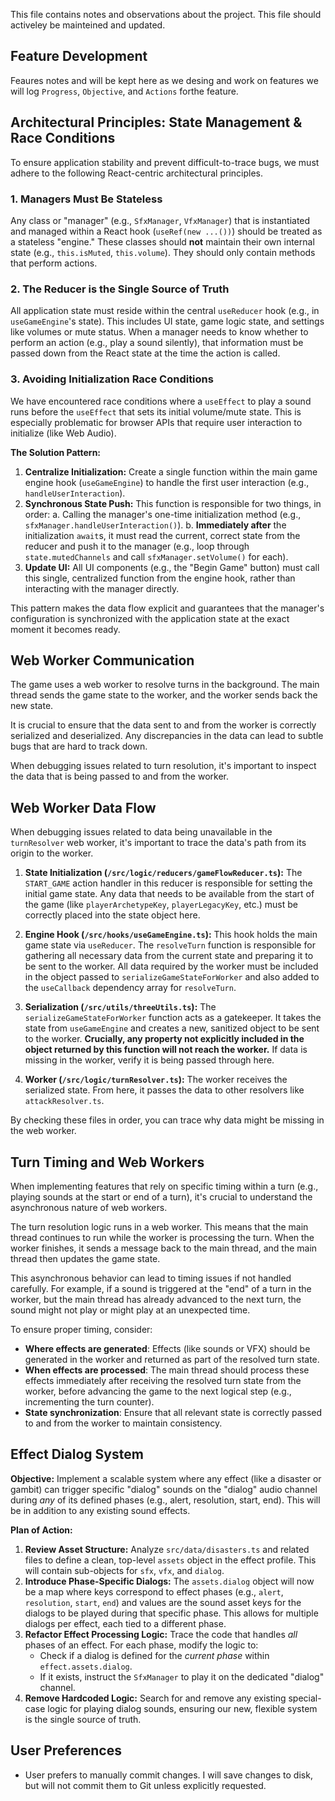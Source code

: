 This file contains notes and observations about the project.
This file should activeley be mainteined and updated.

## Feature Development

Feaures notes and will be kept here as we desing and work on features we will log `Progress`, `Objective`, and `Actions` forthe feature. 


## Architectural Principles: State Management & Race Conditions

To ensure application stability and prevent difficult-to-trace bugs, we must adhere to the following React-centric architectural principles.

### 1. Managers Must Be Stateless

Any class or "manager" (e.g., `SfxManager`, `VfxManager`) that is instantiated and managed within a React hook (`useRef(new ...())`) should be treated as a stateless "engine." These classes should **not** maintain their own internal state (e.g., `this.isMuted`, `this.volume`). They should only contain methods that perform actions.

### 2. The Reducer is the Single Source of Truth

All application state must reside within the central `useReducer` hook (e.g., in `useGameEngine`'s state). This includes UI state, game logic state, and settings like volumes or mute status. When a manager needs to know whether to perform an action (e.g., play a sound silently), that information must be passed down from the React state at the time the action is called.

### 3. Avoiding Initialization Race Conditions

We have encountered race conditions where a `useEffect` to play a sound runs before the `useEffect` that sets its initial volume/mute state. This is especially problematic for browser APIs that require user interaction to initialize (like Web Audio).

**The Solution Pattern:**

1.  **Centralize Initialization:** Create a single function within the main game engine hook (`useGameEngine`) to handle the first user interaction (e.g., `handleUserInteraction`).
2.  **Synchronous State Push:** This function is responsible for two things, in order:
    a. Calling the manager's one-time initialization method (e.g., `sfxManager.handleUserInteraction()`).
    b. **Immediately after** the initialization `await`s, it must read the current, correct state from the reducer and push it to the manager (e.g., loop through `state.mutedChannels` and call `sfxManager.setVolume()` for each).
3.  **Update UI:** All UI components (e.g., the "Begin Game" button) must call this single, centralized function from the engine hook, rather than interacting with the manager directly.

This pattern makes the data flow explicit and guarantees that the manager's configuration is synchronized with the application state at the exact moment it becomes ready.


## Web Worker Communication

The game uses a web worker to resolve turns in the background. The main thread sends the game state to the worker, and the worker sends back the new state.

It is crucial to ensure that the data sent to and from the worker is correctly serialized and deserialized. Any discrepancies in the data can lead to subtle bugs that are hard to track down.

When debugging issues related to turn resolution, it's important to inspect the data that is being passed to and from the worker.

## Web Worker Data Flow

When debugging issues related to data being unavailable in the `turnResolver` web worker, it's important to trace the data's path from its origin to the worker.

1.  **State Initialization (`/src/logic/reducers/gameFlowReducer.ts`):** The `START_GAME` action handler in this reducer is responsible for setting the initial game state. Any data that needs to be available from the start of the game (like `playerArchetypeKey`, `playerLegacyKey`, etc.) must be correctly placed into the state object here.

2.  **Engine Hook (`/src/hooks/useGameEngine.ts`):** This hook holds the main game state via `useReducer`. The `resolveTurn` function is responsible for gathering all necessary data from the current state and preparing it to be sent to the worker. All data required by the worker must be included in the object passed to `serializeGameStateForWorker` and also added to the `useCallback` dependency array for `resolveTurn`.

3.  **Serialization (`/src/utils/threeUtils.ts`):** The `serializeGameStateForWorker` function acts as a gatekeeper. It takes the state from `useGameEngine` and creates a new, sanitized object to be sent to the worker. **Crucially, any property not explicitly included in the object returned by this function will not reach the worker.** If data is missing in the worker, verify it is being passed through here.

4.  **Worker (`/src/logic/turnResolver.ts`):** The worker receives the serialized state. From here, it passes the data to other resolvers like `attackResolver.ts`.

By checking these files in order, you can trace why data might be missing in the web worker.

## Turn Timing and Web Workers

When implementing features that rely on specific timing within a turn (e.g., playing sounds at the start or end of a turn), it's crucial to understand the asynchronous nature of web workers.

The turn resolution logic runs in a web worker. This means that the main thread continues to run while the worker is processing the turn. When the worker finishes, it sends a message back to the main thread, and the main thread then updates the game state.

This asynchronous behavior can lead to timing issues if not handled carefully. For example, if a sound is triggered at the "end" of a turn in the worker, but the main thread has already advanced to the next turn, the sound might not play or might play at an unexpected time.

To ensure proper timing, consider:

*   **Where effects are generated**: Effects (like sounds or VFX) should be generated in the worker and returned as part of the resolved turn state.
*   **When effects are processed**: The main thread should process these effects immediately after receiving the resolved turn state from the worker, before advancing the game to the next logical step (e.g., incrementing the turn counter).
*   **State synchronization**: Ensure that all relevant state is correctly passed to and from the worker to maintain consistency.

## Effect Dialog System

**Objective:**
Implement a scalable system where any effect (like a disaster or gambit) can trigger specific "dialog" sounds on the "dialog" audio channel during *any* of its defined phases (e.g., alert, resolution, start, end). This will be in addition to any existing sound effects.

**Plan of Action:**

1.  **Review Asset Structure:** Analyze `src/data/disasters.ts` and related files to define a clean, top-level `assets` object in the effect profile. This will contain sub-objects for `sfx`, `vfx`, and `dialog`.
2.  **Introduce Phase-Specific Dialogs:** The `assets.dialog` object will now be a map where keys correspond to effect phases (e.g., `alert`, `resolution`, `start`, `end`) and values are the sound asset keys for the dialogs to be played during that specific phase. This allows for multiple dialogs per effect, each tied to a different phase.
3.  **Refactor Effect Processing Logic:** Trace the code that handles *all* phases of an effect. For each phase, modify the logic to:
    *   Check if a dialog is defined for the *current phase* within `effect.assets.dialog`.
    *   If it exists, instruct the `SfxManager` to play it on the dedicated "dialog" channel.
4.  **Remove Hardcoded Logic:** Search for and remove any existing special-case logic for playing dialog sounds, ensuring our new, flexible system is the single source of truth.

## User Preferences

- User prefers to manually commit changes. I will save changes to disk, but will not commit them to Git unless explicitly requested.
